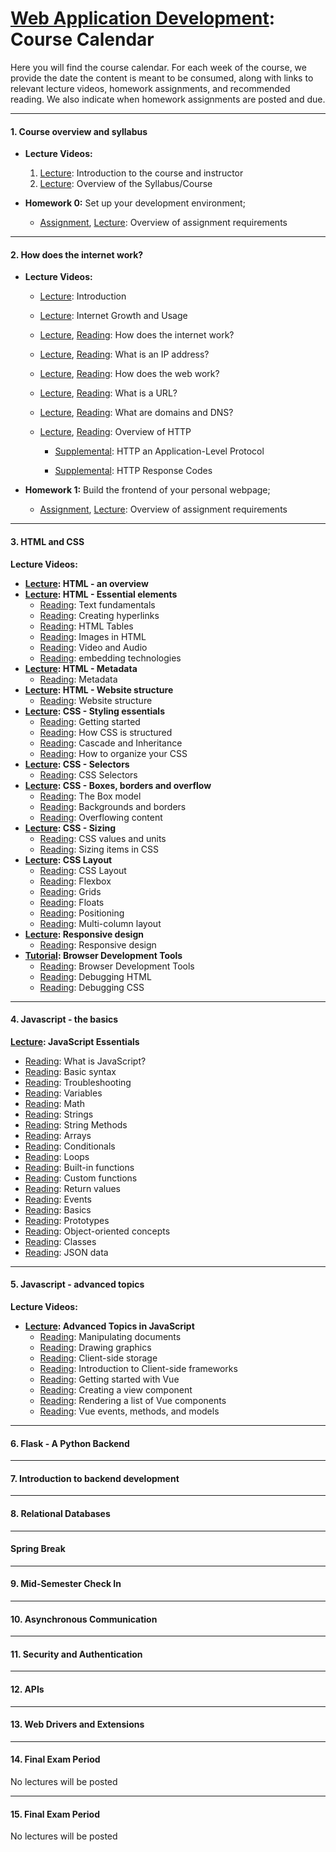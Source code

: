 # [Web Application Development](https://gitlab.msu.edu/cse477-spring-2025/course-materials): Course Calendar

Here you will find the course calendar. For each week of the course, we provide the date the content is meant to be consumed, along with links to relevant lecture videos, homework assignments, and recommended reading. We also indicate when homework assignments are posted and due.  



<hr>

#### 1. Course overview and syllabus

- **Lecture Videos:**
  1. [Lecture](https://youtu.be/KSBRzzAlvLw): Introduction to the course and instructor
  2. [Lecture](https://youtu.be/QyDo5-qBOhk): Overview of the Syllabus/Course

- **Homework 0:** Set up your development environment; 
  - [Assignment](../homework/Homework-0), [Lecture](https://youtu.be/AaPNWj6GgI0): Overview of assignment requirements

<hr>

#### 2. How does the internet work?

* **Lecture Videos:**

  * [Lecture](https://youtu.be/9_uYlzaU29g): Introduction

  * [Lecture](https://youtu.be/hfbHZxBZbQ8): Internet Growth and Usage

  * [Lecture](https://youtu.be/6iz9tgF9sKo), [Reading](https://developer.mozilla.org/en-US/docs/Learn/Common_questions/How_does_the_Internet_work): How does the internet work?

  * [Lecture](https://youtu.be/P875_nCUaQ4), [Reading](https://www.kaspersky.com/resource-center/definitions/what-is-an-ip-address): What is an IP address? 

  * [Lecture](https://youtu.be/RvSgbEbMd0w), [Reading](https://developer.mozilla.org/en-US/docs/Learn/Getting_started_with_the_web/How_the_Web_works): How does the web work? 

  * [Lecture](https://youtu.be/2G3WYxxKAaU), [Reading](https://developer.mozilla.org/en-US/docs/Learn/Common_questions/What_is_a_URL): What is a URL? 

  * [Lecture](https://youtu.be/2IxMKuaOFjo), [Reading](https://developer.mozilla.org/en-US/docs/Learn/Common_questions/What_is_a_domain_name): What are domains and DNS? 

  * [Lecture](https://youtu.be/5hFUqCIq0xw), [Reading](https://developer.mozilla.org/en-US/docs/Web/HTTP/Overview): Overview of HTTP

    * [Supplemental](https://dev.opera.com/articles/http-basic-introduction/): HTTP an Application-Level Protocol

    * [Supplemental](https://dev.opera.com/articles/http-response-codes/): HTTP Response Codes

      

* **Homework 1:** Build the frontend of your personal webpage; 

  * [Assignment](../homework/Homework-1), [Lecture](https://youtu.be/RxyNQgcdNiY): Overview of assignment requirements



<hr>




####  **3. HTML and CSS** 


**Lecture Videos:**

* **[Lecture](https://youtu.be/2bjOE0YsvYg): HTML - an overview** 
* **[Lecture](https://youtu.be/OpvZq-xws6Q): HTML -  Essential elements** 
  * [Reading](https://developer.mozilla.org/en-US/docs/Learn/HTML/Introduction_to_HTML/HTML_text_fundamentals): Text fundamentals
  * [Reading](https://developer.mozilla.org/en-US/docs/Learn/HTML/Introduction_to_HTML/Creating_hyperlinks): Creating hyperlinks
  * [Reading](https://developer.mozilla.org/en-US/docs/Learn/HTML/Tables/Basics): HTML Tables
  * [Reading](https://developer.mozilla.org/en-US/docs/Learn/HTML/Multimedia_and_embedding/Images_in_HTML): Images in HTML
  * [Reading](https://developer.mozilla.org/en-US/docs/Learn/HTML/Multimedia_and_embedding/Video_and_audio_content): Video and Audio
  * [Reading](https://developer.mozilla.org/en-US/docs/Learn/HTML/Multimedia_and_embedding/Other_embedding_technologies): embedding technologies
* **[Lecture](https://youtu.be/VYsWuiw231A): HTML - Metadata**
  * [Reading](https://developer.mozilla.org/en-US/docs/Learn/HTML/Introduction_to_HTML/The_head_metadata_in_HTML): Metadata 
* **[Lecture](https://youtu.be/O8H45ylh8b8): HTML - Website structure**
  * [Reading](https://developer.mozilla.org/en-US/docs/Learn/HTML/Introduction_to_HTML/Document_and_website_structure): Website structure
* **[Lecture](https://youtu.be/OkstLNQYdN0): CSS - Styling essentials**
  * [Reading](https://developer.mozilla.org/en-US/docs/Learn/CSS/First_steps/Getting_started): Getting started
  * [Reading](https://developer.mozilla.org/en-US/docs/Learn/CSS/First_steps/How_CSS_is_structured): How CSS is structured
  * [Reading](https://developer.mozilla.org/en-US/docs/Learn/CSS/Building_blocks/Cascade_and_inheritance): Cascade and Inheritance 
  * [Reading](https://developer.mozilla.org/en-US/docs/Learn/CSS/Building_blocks/Organizing): How to organize your CSS 
* **[Lecture](https://youtu.be/3eM_pnmIsLU): CSS - Selectors**
  * [Reading](https://developer.mozilla.org/en-US/docs/Learn/CSS/Building_blocks/Selectors): CSS Selectors
* **[Lecture](https://youtu.be/p3pOfdVuh-I): CSS - Boxes, borders and overflow**
  * [Reading](https://developer.mozilla.org/en-US/docs/Learn/CSS/Building_blocks/The_box_model): The Box model
  * [Reading](https://developer.mozilla.org/en-US/docs/Learn/CSS/Building_blocks/Backgrounds_and_borders): Backgrounds and borders
  * [Reading](https://developer.mozilla.org/en-US/docs/Learn/CSS/Building_blocks/Overflowing_content): Overflowing content
* **[Lecture](https://youtu.be/0CVDoktgUxk): CSS - Sizing**
  * [Reading](https://developer.mozilla.org/en-US/docs/Learn/CSS/Building_blocks/Values_and_units): CSS values and units
  * [Reading](https://developer.mozilla.org/en-US/docs/Learn/CSS/Building_blocks/Sizing_items_in_CSS):  Sizing items in CSS
* **[Lecture](https://youtu.be/wUpknetsA_8): CSS Layout**
  * [Reading](https://developer.mozilla.org/en-US/docs/Learn/CSS/CSS_layout/Introduction): CSS Layout
  * [Reading](https://developer.mozilla.org/en-US/docs/Learn/CSS/CSS_layout/Flexbox): Flexbox
  * [Reading](https://developer.mozilla.org/en-US/docs/Learn/CSS/CSS_layout/Grids): Grids
  * [Reading](https://developer.mozilla.org/en-US/docs/Learn/CSS/CSS_layout/Floats): Floats
  * [Reading](https://developer.mozilla.org/en-US/docs/Learn/CSS/CSS_layout/Positioning): Positioning
  * [Reading](https://developer.mozilla.org/en-US/docs/Learn/CSS/CSS_layout/Multiple-column_Layout): Multi-column layout
* **[Lecture](https://youtu.be/XHTT1kG1JQA): Responsive design**
  * [Reading](https://developer.mozilla.org/en-US/docs/Learn/CSS/CSS_layout/Responsive_Design): Responsive design
* **[Tutorial](https://youtu.be/TBWhWz3MFAI): Browser Development Tools**
  * [Reading](https://developer.mozilla.org/en-US/docs/Learn/Common_questions/What_are_browser_developer_tools): Browser Development Tools
  * [Reading](https://developer.mozilla.org/en-US/docs/Learn/HTML/Introduction_to_HTML/Debugging_HTML): Debugging HTML
  * [Reading](https://developer.mozilla.org/en-US/docs/Learn/CSS/Building_blocks/Debugging_CSS): Debugging CSS



<hr>

#### 4. Javascript - the basics



**[Lecture](https://youtu.be/8uePV_OiPMQ):  JavaScript Essentials**

* [Reading](https://developer.mozilla.org/en-US/docs/Learn/JavaScript/First_steps/What_is_JavaScript): What is JavaScript?
* [Reading](https://developer.mozilla.org/en-US/docs/Learn/JavaScript/First_steps/A_first_splash): Basic syntax
* [Reading](https://developer.mozilla.org/en-US/docs/Learn/JavaScript/First_steps/What_went_wrong): Troubleshooting
* [Reading](https://developer.mozilla.org/en-US/docs/Learn/JavaScript/First_steps/Variables): Variables
* [Reading](https://developer.mozilla.org/en-US/docs/Learn/JavaScript/First_steps/Math): Math
* [Reading](https://developer.mozilla.org/en-US/docs/Learn/JavaScript/First_steps/Strings): Strings
* [Reading](https://developer.mozilla.org/en-US/docs/Learn/JavaScript/First_steps/Useful_string_methods): String Methods
* [Reading](https://developer.mozilla.org/en-US/docs/Learn/JavaScript/First_steps/Arrays): Arrays
* [Reading](https://developer.mozilla.org/en-US/docs/Learn/JavaScript/Building_blocks/conditionals): Conditionals
* [Reading](https://developer.mozilla.org/en-US/docs/Learn/JavaScript/Building_blocks/Looping_code): Loops
* [Reading](https://developer.mozilla.org/en-US/docs/Learn/JavaScript/Building_blocks/Functions): Built-in functions
* [Reading](https://developer.mozilla.org/en-US/docs/Learn/JavaScript/Building_blocks/Build_your_own_function): Custom functions
* [Reading](https://developer.mozilla.org/en-US/docs/Learn/JavaScript/Building_blocks/Return_values): Return values
* [Reading](https://developer.mozilla.org/en-US/docs/Learn/JavaScript/Building_blocks/Events): Events
* [Reading](https://developer.mozilla.org/en-US/docs/Learn/JavaScript/Objects/Basics): Basics
* [Reading](https://developer.mozilla.org/en-US/docs/Learn/JavaScript/Objects/Object_prototypes): Prototypes
* [Reading](https://developer.mozilla.org/en-US/docs/Learn/JavaScript/Objects/Object-oriented_programming): Object-oriented concepts
* [Reading](https://developer.mozilla.org/en-US/docs/Learn/JavaScript/Objects/Classes_in_JavaScript): Classes
* [Reading](https://developer.mozilla.org/en-US/docs/Learn/JavaScript/Objects/JSON): JSON data





<hr>

#### 5. Javascript - advanced topics



**Lecture Videos:**

* **[Lecture](https://youtu.be/yXlCBnXdQ7c): Advanced Topics in JavaScript**
  * [Reading](https://developer.mozilla.org/en-US/docs/Learn/JavaScript/Client-side_web_APIs/Manipulating_documents): Manipulating documents
  * [Reading](https://developer.mozilla.org/en-US/docs/Learn/JavaScript/Client-side_web_APIs/Drawing_graphics): Drawing graphics
  * [Reading](https://developer.mozilla.org/en-US/docs/Learn/JavaScript/Client-side_web_APIs/Client-side_storage): Client-side storage
  * [Reading](https://developer.mozilla.org/en-US/docs/Learn/Tools_and_testing/Client-side_JavaScript_frameworks/Introduction): Introduction to Client-side frameworks
  * [Reading](https://developer.mozilla.org/en-US/docs/Learn/Tools_and_testing/Client-side_JavaScript_frameworks/Vue_getting_started): Getting started with Vue
  * [Reading](https://developer.mozilla.org/en-US/docs/Learn/Tools_and_testing/Client-side_JavaScript_frameworks/Vue_first_component): Creating a view component
  * [Reading](https://developer.mozilla.org/en-US/docs/Learn/Tools_and_testing/Client-side_JavaScript_frameworks/Vue_rendering_lists): Rendering a list of Vue components
  * [Reading](https://developer.mozilla.org/en-US/docs/Learn/Tools_and_testing/Client-side_JavaScript_frameworks/Vue_methods_events_models): Vue events, methods, and models



<hr>

#### 6. Flask - A Python Backend





<hr>

#### 7.  Introduction to backend development





<hr>

#### 8. Relational Databases 





<hr>

#### Spring Break





<hr>

#### 9. Mid-Semester Check In





<hr>

#### 10. Asynchronous Communication





<hr>

#### 11. Security and Authentication






<hr>

#### 12. APIs





<hr>

#### 13. Web Drivers and Extensions






<hr>

#### 14. Final Exam Period

No lectures will be posted




<hr>

#### 15. Final Exam Period

No lectures will be posted
